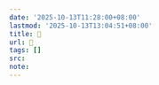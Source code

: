 ```yaml
---
date: '2025-10-13T11:28:00+08:00'
lastmod: '2025-10-13T13:04:51+08:00'
title: 󰚽
url: 󰚽
tags: []
src:
note:
---
```

